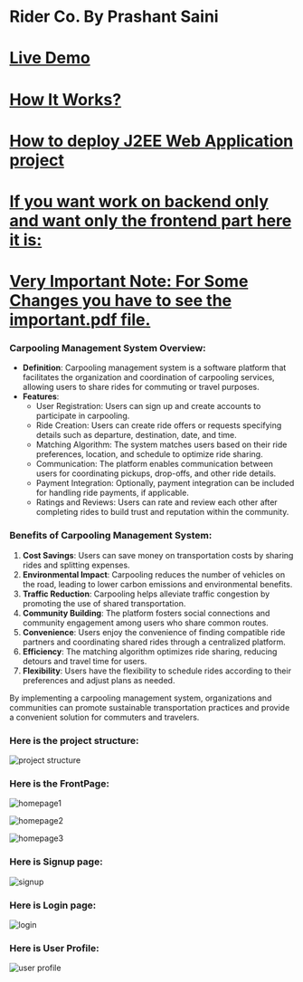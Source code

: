 # Rider Co. By Prashant Saini

# [Live Demo](http://13.51.117.99:8080/NewRider/)

# [How It Works?](https://youtu.be/SFmnCYLW4Rw?si=y0OGo1DpJL8SBQHd)

# [How to deploy J2EE Web Application project](https://youtu.be/f0ADg_3FpSU?si=DxmveOPeLI_IBt54)

# [If you want work on backend only and want only the frontend part here it is: ](https://github.com/atomhudson/Rider/tree/main/template)

# [**Very Important Note: For Some Changes you have to see the important.pdf file.**](https://github.com/atomhudson/Rider/blob/main/important.pdf)

### Carpooling Management System Overview:
- **Definition**: Carpooling management system is a software platform that facilitates the organization and coordination of carpooling services, allowing users to share rides for commuting or travel purposes.
- **Features**:
  - User Registration: Users can sign up and create accounts to participate in carpooling.
  - Ride Creation: Users can create ride offers or requests specifying details such as departure, destination, date, and time.
  - Matching Algorithm: The system matches users based on their ride preferences, location, and schedule to optimize ride sharing.
  - Communication: The platform enables communication between users for coordinating pickups, drop-offs, and other ride details.
  - Payment Integration: Optionally, payment integration can be included for handling ride payments, if applicable.
  - Ratings and Reviews: Users can rate and review each other after completing rides to build trust and reputation within the community.

### Benefits of Carpooling Management System:
1. **Cost Savings**: Users can save money on transportation costs by sharing rides and splitting expenses.
2. **Environmental Impact**: Carpooling reduces the number of vehicles on the road, leading to lower carbon emissions and environmental benefits.
3. **Traffic Reduction**: Carpooling helps alleviate traffic congestion by promoting the use of shared transportation.
4. **Community Building**: The platform fosters social connections and community engagement among users who share common routes.
5. **Convenience**: Users enjoy the convenience of finding compatible ride partners and coordinating shared rides through a centralized platform.
6. **Efficiency**: The matching algorithm optimizes ride sharing, reducing detours and travel time for users.
7. **Flexibility**: Users have the flexibility to schedule rides according to their preferences and adjust plans as needed.

By implementing a carpooling management system, organizations and communities can promote sustainable transportation practices and provide a convenient solution for commuters and travelers.


### Here is the project structure: 

![project structure](https://github.com/atomhudson/Rider/assets/83460106/c391d51b-e479-4e82-bdc3-da318ea2e1a3)

### Here is the FrontPage:

![homepage1](https://github.com/atomhudson/Rider/assets/83460106/f802b3f4-3ade-42b0-a809-6e92ade70e91)

![homepage2](https://github.com/atomhudson/Rider/assets/83460106/4ccf3bd6-2978-4e0d-a679-0ae0dda28080)

![homepage3](https://github.com/atomhudson/Rider/assets/83460106/84da8c8a-f822-4c4e-b799-43c33467708a)

### Here is Signup page:

![signup](https://github.com/atomhudson/Rider/assets/83460106/f7458918-de2d-4df9-91a9-5de4161f88f9)

### Here is Login page:

![login](https://github.com/atomhudson/Rider/assets/83460106/2de6c956-8722-4f9a-899c-d60cee248624)

### Here is User Profile: 

![user profile](https://github.com/atomhudson/Rider/assets/83460106/23e60f13-2c4a-4bd6-b044-15ebdc330c00)





